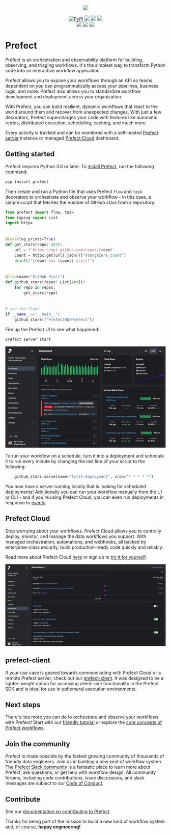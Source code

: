 <p align="center"><img src="https://github.com/PrefectHQ/prefect/assets/3407835/c654cbc6-63e8-4ada-a92a-efd2f8f24b85" width=1000></p>

<p align="center">
    <a href="https://pypi.python.org/pypi/prefect/" alt="PyPI version">
        <img alt="PyPI" src="https://img.shields.io/pypi/v/prefect?color=0052FF&labelColor=090422"></a>
    <a href="https://github.com/prefecthq/prefect/" alt="Stars">
        <img src="https://img.shields.io/github/stars/prefecthq/prefect?color=0052FF&labelColor=090422" /></a>
    <a href="https://pepy.tech/badge/prefect/" alt="Downloads">
        <img src="https://img.shields.io/pypi/dm/prefect?color=0052FF&labelColor=090422" /></a>
    <a href="https://github.com/prefecthq/prefect/pulse" alt="Activity">
        <img src="https://img.shields.io/github/commit-activity/m/prefecthq/prefect?color=0052FF&labelColor=090422" /></a>
    <br>
    <a href="https://prefect.io/slack" alt="Slack">
        <img src="https://img.shields.io/badge/slack-join_community-red.svg?color=0052FF&labelColor=090422&logo=slack" /></a>
    <a href="https://discourse.prefect.io/" alt="Discourse">
        <img src="https://img.shields.io/badge/discourse-browse_forum-red.svg?color=0052FF&labelColor=090422&logo=discourse" /></a>
    <a href="https://www.youtube.com/c/PrefectIO/" alt="YouTube">
        <img src="https://img.shields.io/badge/youtube-watch_videos-red.svg?color=0052FF&labelColor=090422&logo=youtube" /></a>
</p>

# Prefect

Prefect is an orchestration and observability platform for building, observing, and triaging workflows. 
It's the simplest way to transform Python code into an interactive workflow application.

Prefect allows you to expose your workflows through an API so teams dependent on you can programmatically access your pipelines, business logic, and more.
Prefect also allows you to standardize workflow development and deployment across your organization.

With Prefect, you can build resilient, dynamic workflows that react to the world around them and recover from unexpected changes.
With just a few decorators, Prefect supercharges your code with features like automatic retries, distributed execution, scheduling, caching, and much more.

Every activity is tracked and can be monitored with a self-hosted [Prefect server](https://docs.prefect.io/latest/guides/host/) instance or managed [Prefect Cloud](https://www.prefect.io/cloud-vs-oss?utm_source=oss&utm_medium=oss&utm_campaign=oss_gh_repo&utm_term=none&utm_content=none) dashboard.

## Getting started

Prefect requires Python 3.8 or later. To [install Prefect](https://docs.prefect.io/getting-started/installation/), run the following command:

```bash
pip install prefect
```

Then create and run a Python file that uses Prefect `flow` and `task` decorators to orchestrate and observe your workflow - in this case, a simple script that fetches the number of GitHub stars from a repository:

```python
from prefect import flow, task
from typing import List
import httpx


@task(log_prints=True)
def get_stars(repo: str):
    url = f"https://api.github.com/repos/{repo}"
    count = httpx.get(url).json()["stargazers_count"]
    print(f"{repo} has {count} stars!")


@flow(name="GitHub Stars")
def github_stars(repos: List[str]):
    for repo in repos:
        get_stars(repo)


# run the flow!
if __name__=="__main__":
    github_stars(["PrefectHQ/Prefect"])
```

Fire up the Prefect UI to see what happened:

```bash
prefect server start
```

![Prefect UI dashboard](/docs/img/ui/cloud-dashboard.png)

To run your workflow on a schedule, turn it into a deployment and schedule it to run every minute by changing the last line of your script to the following:

```python
    github_stars.serve(name="first-deployment", cron="* * * * *")
```

You now have a server running locally that is looking for scheduled deployments!
Additionally you can run your workflow manually from the UI or CLI - and if you're using Prefect Cloud, you can even run deployments in response to [events](https://docs.prefect.io/latest/concepts/automations/).

## Prefect Cloud

Stop worrying about your workflows.
Prefect Cloud allows you to centrally deploy, monitor, and manage the data workflows you support. With managed orchestration, automations, and webhooks, all backed by enterprise-class security, build production-ready code quickly and reliably.

Read more about Prefect Cloud [here](https://www.prefect.io/cloud-vs-oss?utm_source=oss&utm_medium=oss&utm_campaign=oss_gh_repo&utm_term=none&utm_content=none) or sign up to [try it for yourself](https://app.prefect.cloud?utm_source=oss&utm_medium=oss&utm_campaign=oss_gh_repo&utm_term=none&utm_content=none).

![Prefect Automations](/docs/img/ui/automations.png)

## prefect-client

If your use case is geared towards communicating with Prefect Cloud or a remote Prefect server, check out our 
[prefect-client](https://pypi.org/project/prefect-client/). It was designed to be a lighter-weight option for accessing 
client-side functionality in the Prefect SDK and is ideal for use in ephemeral execution environments.

## Next steps

There's lots more you can do to orchestrate and observe your workflows with Prefect!
Start with our [friendly tutorial](https://docs.prefect.io/tutorials) or explore the [core concepts of Prefect workflows](https://docs.prefect.io/concepts/).

## Join the community

Prefect is made possible by the fastest growing community of thousands of friendly data engineers. Join us in building a new kind of workflow system. The [Prefect Slack community](https://prefect.io/slack) is a fantastic place to learn more about Prefect, ask questions, or get help with workflow design. All community forums, including code contributions, issue discussions, and slack messages are subject to our [Code of Conduct](https://discourse.prefect.io/faq).

## Contribute

See our [documentation on contributing to Prefect](https://docs.prefect.io/contributing/overview/).

Thanks for being part of the mission to build a new kind of workflow system and, of course, **happy engineering!**
